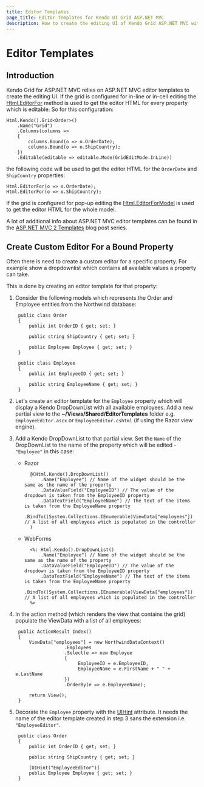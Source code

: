 ```yaml
---
title: Editor Templates
page_title: Editor Templates for Kendo UI Grid ASP.NET MVC
description: How to create the editing UI of Kendo Grid ASP.NET MVC with ASP.NET MVC editor templates.
---
```


# Editor Templates

## Introduction

Kendo Grid for ASP.NET MVC relies on ASP.NET MVC editor templates to create the editing UI. If the grid is configured for
in-line or in-cell editing the [Html.EditorFor](http://msdn.microsoft.com/en-us/library/system.web.mvc.html.editorextensions.editorfor.aspx) method
is used to get the editor HTML for every property which is editable. So for this configuration:

    Html.Kendo().Grid<Order>()
        .Name("Grid")
        .Columns(columns =>
        {
            columns.Bound(o => o.OrderDate);
            columns.Bound(o => o.ShipCountry);
        })
        .Editable(editable => editable.Mode(GridEditMode.InLine))

the following code will be used to get the editor HTML for the `OrderDate` and `ShipCountry` properties:

    Html.EditorFor(o => o.OrderDate);
    Html.EditorFor(o => o.ShipCountry);

If the grid is configured for pop-up editing the [Html.EditorForModel](http://msdn.microsoft.com/en-us/library/system.web.mvc.html.editorextensions.editorformodel.aspx) is
used to get the editor HTML for the whole model.

A lot of additional info about ASP.NET MVC editor templates can be found in the [ASP.NET MVC 2 Templates](http://bradwilson.typepad.com/blog/2009/10/aspnet-mvc-2-templates-part-1-introduction.html) blog post series.

## Create Custom Editor For a Bound Property

Often there is need to create a custom editor for a specific property. For example show a dropdownlist which contains all available values a property can take.

This is done by creating an editor template for that property:

1. Consider the following models which represents the Order and Employee entities from the Northwind database:

        public class Order
        {
            public int OrderID { get; set; }

            public string ShipCountry { get; set; }

            public Employee Employee { get; set; }
        }

        public class Employee
        {
            public int EmployeeID { get; set; }

            public string EmployeeName { get; set; }
        }

2. Let's create an editor template for the `Employee` property which will display a Kendo DropDownList with all available employees. Add a new partial view
to the **~/Views/Shared/EditorTemplates** folder e.g. `EmployeeEditor.ascx` or `EmployeeEditor.cshtml` (if using the Razor view engine).
3. Add a Kendo DropDownList to that partial view. Set the `Name` of the DropDownList to the name of the property which will be edited - `"Employee"` in this case:
    - Razor

            @(Html.Kendo().DropDownList()
                .Name("Employee") // Name of the widget should be the same as the name of the property
                .DataValueField("EmployeeID") // The value of the dropdown is taken from the EmployeeID property
                .DataTextField("EmployeeName") // The text of the items is taken from the EmployeeName property
                .BindTo((System.Collections.IEnumerable)ViewData["employees"]) // A list of all employees which is populated in the controller
            )
    - WebForms

            <%: Html.Kendo().DropDownList()
                .Name("Employee") // Name of the widget should be the same as the name of the property
                .DataValueField("EmployeeID") // The value of the dropdown is taken from the EmployeeID property
                .DataTextField("EmployeeName") // The text of the items is taken from the EmployeeName property
                .BindTo((System.Collections.IEnumerable)ViewData["employees"]) // A list of all employees which is populated in the controller
            %>
4. In the action method (which renders the view that contains the grid) populate the ViewData with a list of all employees:

        public ActionResult Index()
        {
            ViewData["employees"] = new NorthwindDataContext()
                         .Employees
                         .Select(e => new Employee
                         {
                              EmployeeID = e.EmployeeID,
                              EmployeeName = e.FirstName + " " + e.LastName
                         })
                         .OrderBy(e => e.EmployeeName);

            return View();
        }
5. Decorate the `Employee` property with the [UIHint](http://msdn.microsoft.com/en-us/library/cc679268) attribute. It needs the name of the editor template created in
step 3 sans the extension i.e. `"EmployeeEditor"`.

        public class Order
        {
            public int OrderID { get; set; }

            public string ShipCountry { get; set; }

            [UIHint("EmployeeEditor")]
            public Employee Employee { get; set; }
        }

